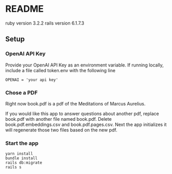 # README

ruby version 3.2.2
rails version 6.1.7.3

## Setup

### OpenAI API Key
Provide your OpenAI API Key as an environment variable.
If running locally, include a file called token.env with the following line

```
OPENAI = 'your api key'
```

### Chose a PDF

Right now book.pdf is a pdf of the Meditations of Marcus Aurelius.

If you would like this app to answer questions about another pdf, replace book.pdf with another file named book.pdf. Delete book.pdf.embeddings.csv and book.pdf.pages.csv. Next the app initializes it will regenerate those two files based on the new pdf.

### Start the app

```
yarn install
bundle install
rails db:migrate
rails s
```

